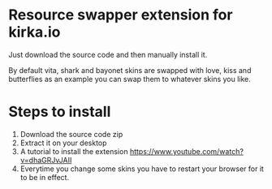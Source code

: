 
# Resource swapper extension for kirka.io

Just download the source code and then manually install it.

By default vita, shark and bayonet skins are swapped with love, kiss and butterflies as an example you can swap them to whatever skins you like.


# Steps to install

1. Download the source code zip
2. Extract it on your desktop
3. A tutorial to install the extension https://www.youtube.com/watch?v=dhaGRJvJAII
4. Everytime you change some skins you have to restart your browser for it to be in effect.
